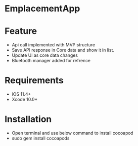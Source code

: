 # EmplacementApp

# Feature
- Api call implemented with MVP structure
- Save API response in Core data and show it in list.
- Update UI as core data changes
- Bluetooth manager added for refrence

# Requirements
- iOS 11.4+
- Xcode 10.0+

# Installation
- Open terminal and use below command to install cocoapod
- sudo gem install cocoapods
